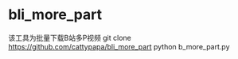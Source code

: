 # bli_more_part
该工具为批量下载B站多P视频
git clone https://github.com/cattypapa/bli_more_part
python b_more_part.py
